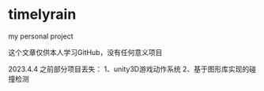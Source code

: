 # timelyrain
my personal project

这个文章仅供本人学习GitHub，没有任何意义项目

2023.4.4
之前部分项目丢失：
1、unity3D游戏动作系统
2、基于图形库实现的碰撞检测
